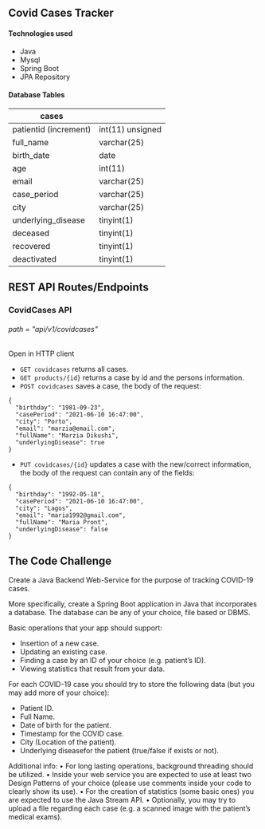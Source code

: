 ## Covid Cases Tracker

#### Technologies used
- Java
- Mysql
- Spring Boot
- JPA Repository

#### Database Tables

| cases      |  |
| ----------- | ----------- |
| patientid (increment)       | int(11) unsigned |
| full_name    | varchar(25)        |
| birth_date      | date  |
| age       | int(11)  |
| email    | varchar(25)       |
| case_period    | varchar(25)       |
| city    | varchar(25)       |
| underlying_disease     | tinyint(1) |
| deceased     | tinyint(1) |
| recovered     | tinyint(1) |
| deactivated     | tinyint(1) |

## REST API Routes/Endpoints

### CovidCases API

###### path = "api/v1/covidcases"
Open in HTTP client

- `GET covidcases` returns all cases.
- `GET products/{id}` returns a case by id and the persons information.
- `POST covidcases` saves a case, the body of the request:
	
```
{
  "birthday": "1981-09-23",
  "casePeriod": "2021-06-10 16:47:00",
  "city": "Porto",
  "email": "marzia@email.com",
  "fullName": "Marzia Dikushi",
  "underlyingDisease": true
}
```
		
- `PUT covidcases/{id}` updates a case with the new/correct information, the body of the request can contain any of the fields:

```
{
  "birthday": "1992-05-18",
  "casePeriod": "2021-06-10 16:47:00",
  "city": "Lagos",
  "email": "maria1992@gmail.com",
  "fullName": "Maria Pront",
  "underlyingDisease": false
}
```


## The Code Challenge

Create a Java Backend Web-Service for the purpose of tracking COVID-19 cases.

More specifically, create a Spring Boot application in Java that incorporates a database. The database can be any of your choice, file based or DBMS.

Basic operations that your app should support:
- Insertion of a new case.
- Updating an existing case.
- Finding a case by an ID of your choice (e.g. patient’s ID).
- Viewing statistics that result from your data.

For each COVID-19 case you should try to store the following data (but you may add more of your choice):
- Patient ID.
- Full Name.
- Date of birth for the patient.
- Timestamp for the COVID case.
- City (Location of the patient).
- Underlying diseasefor the patient (true/false if exists or not).

Additional info:
• For long lasting operations, background threading should be utilized.
• Inside your web service you are expected to use at least two Design Patterns of your choice (please use comments inside your code to clearly show its use).
• For the creation of statistics (some basic ones) you are expected to use the Java Stream API.
• Optionally, you may try to upload a file regarding each case (e.g. a scanned image with the patient’s medical exams).
